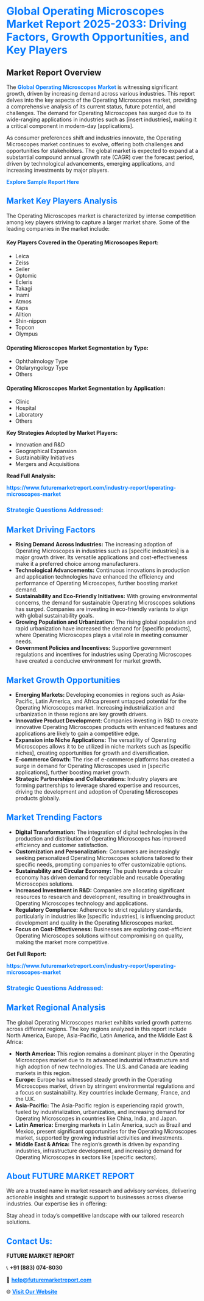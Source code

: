 <h1 style="color: #007BFF;">Global Operating Microscopes Market Report 2025-2033: Driving Factors, Growth Opportunities, and Key Players</h1>

<section id="overview">
<h2>Market Report Overview</h2>
<p>The <a href="https://www.futuremarketreport.com/industry-report/operating-microscopes-market" style="color: #007BFF; text-decoration: none;"><strong>Global Operating Microscopes Market</strong></a> is witnessing significant growth, driven by increasing demand across various industries. This report delves into the key aspects of the Operating Microscopes market, providing a comprehensive analysis of its current status, future potential, and challenges. The demand for Operating Microscopes has surged due to its wide-ranging applications in industries such as [insert industries], making it a critical component in modern-day [applications].</p>
<p>As consumer preferences shift and industries innovate, the Operating Microscopes market continues to evolve, offering both challenges and opportunities for stakeholders. The global market is expected to expand at a substantial compound annual growth rate (CAGR) over the forecast period, driven by technological advancements, emerging applications, and increasing investments by major players.</p>
</section>

<section id="overview">
<p><a href="https://www.futuremarketreport.com/request-sample/reportId=52450" style="color: #007BFF; text-decoration: none;"><strong>Explore Sample Report Here</strong></a></p>
</section>

<section id="key-players">
<h2 style="color: #007BFF;">Market Key Players Analysis</h2>
<p>The Operating Microscopes market is characterized by intense competition among key players striving to capture a larger market share. Some of the leading companies in the market include:</p>
<h4>Key Players Covered in the Operating Microscopes Report:</h4>
<ul><li>Leica</li><li>Zeiss</li><li>Seiler</li><li>Optomic</li><li>Ecleris</li><li>Takagi</li><li>Inami</li><li>Atmos</li><li>Kaps</li><li>Alltion</li><li>Shin-nippon</li><li>Topcon</li><li>Olympus</li></ul>
<h4>Operating Microscopes Market Segmentation by Type:</h4>
<ul><li>Ophthalmology Type</li><li>Otolaryngology Type</li><li>Others</li></ul>

<h4>Operating Microscopes Market Segmentation by Application:</h4>
<ul><li>Clinic</li><li>Hospital</li><li>Laboratory</li><li>Others</li></ul>
<p><strong>Key Strategies Adopted by Market Players:</strong></p>
<ul>
<li>Innovation and R&D</li>
<li>Geographical Expansion</li>
<li>Sustainability Initiatives</li>
<li>Mergers and Acquisitions</li>
</ul>
</section>

<section>
<p><strong>Read Full Analysis: </strong></p><a href="https://www.futuremarketreport.com/industry-report/operating-microscopes-market" style="color: #007BFF; text-decoration: none;"><strong>https://www.futuremarketreport.com/industry-report/operating-microscopes-market</strong></a>
<h3 style="color: #007BFF;">Strategic Questions Addressed:</h3>
</section>

<section id="driving-factors">
<h2 style="color: #007BFF;">Market Driving Factors</h2>
<ul>
<li><strong>Rising Demand Across Industries:</strong> The increasing adoption of Operating Microscopes in industries such as [specific industries] is a major growth driver. Its versatile applications and cost-effectiveness make it a preferred choice among manufacturers.</li>
<li><strong>Technological Advancements:</strong> Continuous innovations in production and application technologies have enhanced the efficiency and performance of Operating Microscopes, further boosting market demand.</li>
<li><strong>Sustainability and Eco-Friendly Initiatives:</strong> With growing environmental concerns, the demand for sustainable Operating Microscopes solutions has surged. Companies are investing in eco-friendly variants to align with global sustainability goals.</li>
<li><strong>Growing Population and Urbanization:</strong> The rising global population and rapid urbanization have increased the demand for [specific products], where Operating Microscopes plays a vital role in meeting consumer needs.</li>
<li><strong>Government Policies and Incentives:</strong> Supportive government regulations and incentives for industries using Operating Microscopes have created a conducive environment for market growth.</li>
</ul>
</section>

<section id="growth-opportunities">
<h2 style="color: #007BFF;">Market Growth Opportunities</h2>
<ul>
<li><strong>Emerging Markets:</strong> Developing economies in regions such as Asia-Pacific, Latin America, and Africa present untapped potential for the Operating Microscopes market. Increasing industrialization and urbanization in these regions are key growth drivers.</li>
<li><strong>Innovative Product Development:</strong> Companies investing in R&D to create innovative Operating Microscopes products with enhanced features and applications are likely to gain a competitive edge.</li>
<li><strong>Expansion into Niche Applications:</strong> The versatility of Operating Microscopes allows it to be utilized in niche markets such as [specific niches], creating opportunities for growth and diversification.</li>
<li><strong>E-commerce Growth:</strong> The rise of e-commerce platforms has created a surge in demand for Operating Microscopes used in [specific applications], further boosting market growth.</li>
<li><strong>Strategic Partnerships and Collaborations:</strong> Industry players are forming partnerships to leverage shared expertise and resources, driving the development and adoption of Operating Microscopes products globally.</li>
</ul>
</section>

<section id="trending-factors">
<h2 style="color: #007BFF;">Market Trending Factors</h2>
<ul>
<li><strong>Digital Transformation:</strong> The integration of digital technologies in the production and distribution of Operating Microscopes has improved efficiency and customer satisfaction.</li>
<li><strong>Customization and Personalization:</strong> Consumers are increasingly seeking personalized Operating Microscopes solutions tailored to their specific needs, prompting companies to offer customizable options.</li>
<li><strong>Sustainability and Circular Economy:</strong> The push towards a circular economy has driven demand for recyclable and reusable Operating Microscopes solutions.</li>
<li><strong>Increased Investment in R&D:</strong> Companies are allocating significant resources to research and development, resulting in breakthroughs in Operating Microscopes technology and applications.</li>
<li><strong>Regulatory Compliance:</strong> Adherence to strict regulatory standards, particularly in industries like [specific industries], is influencing product development and quality in the Operating Microscopes market.</li>
<li><strong>Focus on Cost-Effectiveness:</strong> Businesses are exploring cost-efficient Operating Microscopes solutions without compromising on quality, making the market more competitive.</li>
</ul>
</section>

<section>
<p><strong>Get Full Report: </strong></p><a href="https://www.futuremarketreport.com/industry-report/operating-microscopes-market" style="color: #007BFF; text-decoration: none;"><strong>https://www.futuremarketreport.com/industry-report/operating-microscopes-market</strong></a>
<h3 style="color: #007BFF;">Strategic Questions Addressed:</h3>
</section>


<section id="regional-analysis">
<h2 style="color: #007BFF;">Market Regional Analysis</h2>
<p>The global Operating Microscopes market exhibits varied growth patterns across different regions. The key regions analyzed in this report include North America, Europe, Asia-Pacific, Latin America, and the Middle East & Africa:</p>
<ul>
<li><strong>North America:</strong> This region remains a dominant player in the Operating Microscopes market due to its advanced industrial infrastructure and high adoption of new technologies. The U.S. and Canada are leading markets in this region.</li>
<li><strong>Europe:</strong> Europe has witnessed steady growth in the Operating Microscopes market, driven by stringent environmental regulations and a focus on sustainability. Key countries include Germany, France, and the U.K.</li>
<li><strong>Asia-Pacific:</strong> The Asia-Pacific region is experiencing rapid growth, fueled by industrialization, urbanization, and increasing demand for Operating Microscopes in countries like China, India, and Japan.</li>
<li><strong>Latin America:</strong> Emerging markets in Latin America, such as Brazil and Mexico, present significant opportunities for the Operating Microscopes market, supported by growing industrial activities and investments.</li>
<li><strong>Middle East & Africa:</strong> The region’s growth is driven by expanding industries, infrastructure development, and increasing demand for Operating Microscopes in sectors like [specific sectors].</li>
</ul>
</section>

<footer>
<h2 style="color: #007BFF;">About FUTURE MARKET REPORT</h2>
<p>We are a trusted name in market research and advisory services, delivering actionable insights and strategic support to businesses across diverse industries. Our expertise lies in offering:</p>

<p>Stay ahead in today’s competitive landscape with our tailored research solutions.</p>

<h2 style="color: #007BFF;">Contact Us:</h2>
<p><strong>FUTURE MARKET REPORT</strong></p>
<p>📞 <strong>+91 (883) 074-8030</strong></p>
<p>📧 <strong><a href="mailto:help@futuremarketreport.com" style="color: #007BFF;">help@futuremarketreport.com</a></strong></p>
<p>🌐 <strong><a href="https://www.futuremarketreport.com/" style="color: #007BFF;">Visit Our Website</a></strong></p>
</footer>